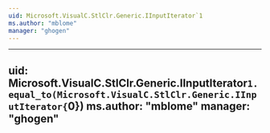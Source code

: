 ```yaml
---
uid: Microsoft.VisualC.StlClr.Generic.IInputIterator`1
ms.author: "mblome"
manager: "ghogen"
---
```


---
uid: Microsoft.VisualC.StlClr.Generic.IInputIterator`1.equal_to(Microsoft.VisualC.StlClr.Generic.IInputIterator{`0})
ms.author: "mblome"
manager: "ghogen"
---
